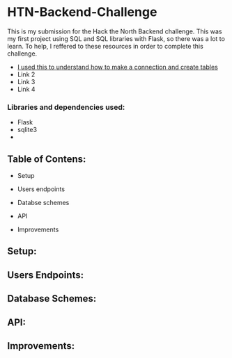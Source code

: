 # HTN-Backend-Challenge
This is my submission for the Hack the North Backend challenge. 
This was my first project using SQL and SQL libraries with Flask, so there was a lot to learn. To help, I reffered to these resources in order to complete this challenge. 
- [I used this to understand how to make a connection and create tables](https://www.sqlitetutorial.net/sqlite-python/creating-tables/)
- Link 2
- Link 3
- Link 4

### Libraries and dependencies used:
- Flask
- sqlite3
- 

## Table of Contens:
- Setup

- Users endpoints

- Databse schemes

- API

- Improvements

## Setup:


## Users Endpoints:


## Database Schemes:


## API:


## Improvements:
